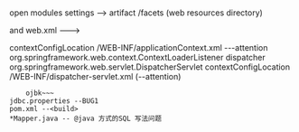 #
open modules settings --> artifact /facets (web resources directory)

and web.xml ---> 

<context-param>
        <param-name>contextConfigLocation</param-name>
        <param-value>/WEB-INF/applicationContext.xml</param-value> ---attention
    </context-param>
    <listener>
        <listener-class>org.springframework.web.context.ContextLoaderListener</listener-class>
    </listener>
    <servlet>
        <servlet-name>dispatcher</servlet-name>
        <servlet-class>org.springframework.web.servlet.DispatcherServlet</servlet-class>
        <init-param>
            <param-name>contextConfigLocation</param-name>
            <param-value>/WEB-INF/dispatcher-servlet.xml</param-value> (--attention)
        </init-param>
        
        ojbk~~~
    jdbc.properties --BUG1
    pom.xml --<build>
    *Mapper.java -- @java 方式的SQL 写法问题